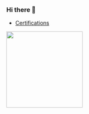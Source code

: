 ### Hi there 👋

- [Certifications](./certifications.md)

<a href="#js-contribution-activity">
  <img height=200 align="center" src="https://github-readme-stats.vercel.app/api?username=onnovalkering&rank_icon=github&theme=github_dark" />
</a>
